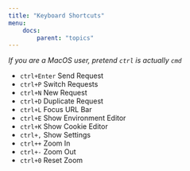 ```yaml
---
title: "Keyboard Shortcuts"
menu:
    docs:
        parent: "topics"
---
```


_If you are a MacOS user, pretend `ctrl` is actually `cmd`_

- `ctrl+Enter` Send Request
- `ctrl+P` Switch Requests
- `ctrl+N` New Request
- `ctrl+D` Duplicate Request
- `ctrl+L` Focus URL Bar
- `ctrl+E` Show Environment Editor
- `ctrl+K` Show Cookie Editor
- `ctrl+,` Show Settings
- `ctrl++` Zoom In
- `ctrl+-` Zoom Out
- `ctrl+0` Reset Zoom
